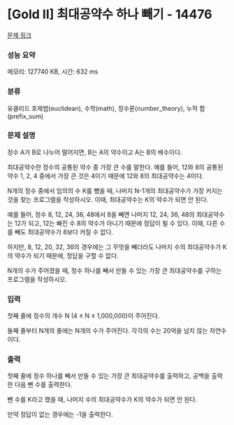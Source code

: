 # [Gold II] 최대공약수 하나 빼기 - 14476 

[문제 링크](https://www.acmicpc.net/problem/14476) 

### 성능 요약

메모리: 127740 KB, 시간: 632 ms

### 분류

유클리드 호제법(euclidean), 수학(math), 정수론(number_theory), 누적 합(prefix_sum)

### 문제 설명

<p>정수 A가 B로 나누어 떨어지면, B는 A의 약수이고 A는 B의 배수이다.</p>

<p>최대공약수란 정수의 공통된 약수 중 가장 큰 수를 말한다. 예를 들어, 12와 8의 공통된 약수 1, 2, 4 중에서 가장 큰 것은 4이기 때문에 12와 8의 최대공약수는 4이다.</p>

<p>N개의 정수 중에서 임의의 수 K를 뺐을 때, 나머지 N-1개의 최대공약수가 가장 커지는 것을 찾는 프로그램을 작성하시오. 이때, 최대공약수는 K의 약수가 되면 안 된다.</p>

<p>예를 들어, 정수 8, 12, 24, 36, 48에서 8을 빼면 나머지 12, 24, 36, 48의 최대공약수는 12가 되고, 12는 빠진 수 8의 약수가 아니기 때문에 정답이 될 수 있다. 이때, 다른 수를 빼도 최대공약수가 8보다 커질 수 없다.</p>

<p>하지만, 8, 12, 20, 32, 36의 경우에는 그 무엇을 빼더라도 나머지 수의 최대공약수가 K의 약수가 되기 때문에, 정답을 구할 수 없다.</p>

<p>N개의 수가 주어졌을 때, 정수 하나를 빼서 만들 수 있는 가장 큰 최대공약수를 구하는 프로그램을 작성하시오.</p>

### 입력 

 <p>첫째 줄에 정수의 개수 N (4 ≤ N ≤ 1,000,000)이 주어진다.</p>

<p>둘째 줄부터 N개의 줄에는 N개의 수가 주어진다. 각각의 수는 20억을 넘지 않는 자연수이다.</p>

### 출력 

 <p>첫째 줄에 정수 하나를 빼서 만들 수 있는 가장 큰 최대공약수를 출력하고, 공백을 출력한 다음 뺀 수를 출력한다. </p>

<p>뺀 수를 K라고 했을 때, 나머지 수의 최대공약수가 K의 약수가 되면 안 된다.</p>

<p>만약 정답이 없는 경우에는 -1을 출력한다.</p>

